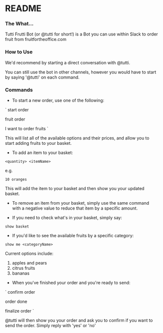 # README

### The What...

Tutti Frutti Bot (or @tutti for short!) is a Bot you can use within Slack to order fruit from fruitfortheoffice.com

### How to Use

We'd recommend by starting a direct conversation with @tutti.

You can still use the bot in other channels, however you would have to start by saying '@tutti' on each command.

### Commands

* To start a new order, use one of the following:

`
  start order

  fruit order

  I want to order fruits
`

This will list all of the available options and their prices, and allow you to start adding fruits to your basket.

* To add an item to your basket:

`
  <quantity> <itemName>
`

e.g.

`
  10 oranges
`

This will add the item to your basket and then show you your updated basket.

* To remove an item from your basket, simply use the same command with a negative value to reduce that item by a specific amount.

* If you need to check what's in your basket, simply say:

`
  show basket
`

* If you'd like to see the available fruits by a specific category:

`
  show me <categoryName>
`

Current options include:

1.  apples and pears
2.  citrus fruits
3.  bananas

* When you've finished your order and you're ready to send:

`
  confirm order

  order done
  
  finalize order 
`

@tutti will then show you your order and ask you to confirm if you want to send the order.  Simply reply with 'yes' or 'no'
